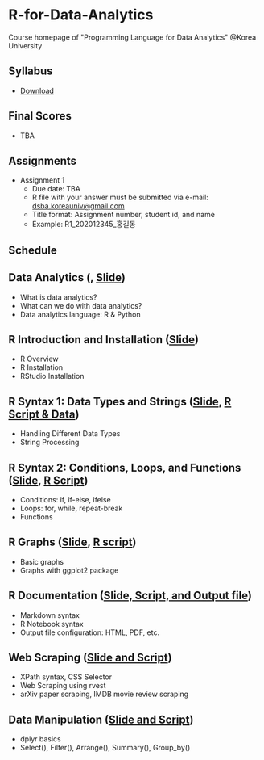 # R-for-Data-Analytics
Course homepage of "Programming Language for Data Analytics" @Korea University

## Syllabus
* [Download](https://www.dropbox.com/s/yvkkudu3c54e9fg/2020_2_Programming%20Language%20for%20Data%20Analytics.pdf?dl=0)

## Final Scores
* TBA

## Assignments
* Assignment 1
   * Due date: TBA
   * R file with your answer must be submitted via e-mail: dsba.koreauniv@gmail.com
   * Title format: Assignment number, student id, and name
   * Example: R1_202012345_홍길동

## Schedule
## Data Analytics ([](), [Slide]())
* What is data analytics?
* What can we do with data analytics?
* Data analytics language: R & Python
  
## R Introduction and Installation ([Slide]())
* R Overview
* R Installation
* RStudio Installation
  
## R Syntax 1: Data Types and Strings ([Slide](), [R Script & Data]())
* Handling Different Data Types
* String Processing

## R Syntax 2: Conditions, Loops, and Functions ([Slide](), [R Script]())
* Conditions: if, if-else, ifelse
* Loops: for, while, repeat-break
* Functions

## R Graphs ([Slide](), [R script]())
* Basic graphs
* Graphs with ggplot2 package

## R Documentation ([Slide, Script, and Output file]())
* Markdown syntax
* R Notebook syntax
* Output file configuration: HTML, PDF, etc.

## Web Scraping ([Slide and Script]())
* XPath syntax, CSS Selector
* Web Scraping using rvest
* arXiv paper scraping, IMDB movie review scraping

## Data Manipulation ([Slide and Script]())
* dplyr basics
* Select(), Filter(), Arrange(), Summary(), Group_by()
